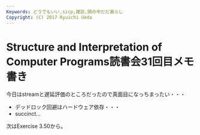 ```yaml
---
Keywords: どうでもいい,sicp,雑談,頭の中だだ漏らし
Copyright: (C) 2017 Ryuichi Ueda
---
```


# Structure and Interpretation of Computer Programs読書会31回目メモ書き
今日はstreamと遅延評価のところだったので真面目になっちまったい・・・

<ul>
 <li>デッドロック回避はハードウェア依存・・・</li>
 <li>succinct...</li>
</ul>

次はExercise 3.50から。
